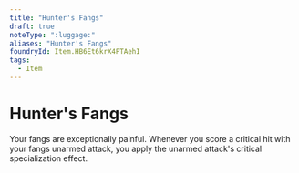 ```yaml
---
title: "Hunter's Fangs"
draft: true
noteType: ":luggage:"
aliases: "Hunter's Fangs"
foundryId: Item.HB6Et6krX4PTAehI
tags:
  - Item
---
```


# Hunter's Fangs

Your fangs are exceptionally painful. Whenever you score a critical hit with your fangs unarmed attack, you apply the unarmed attack's critical specialization effect.
